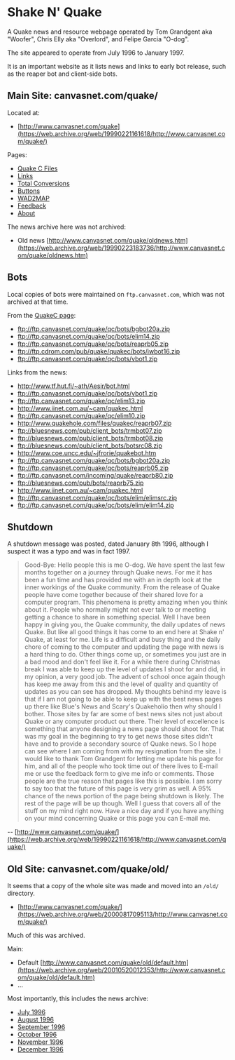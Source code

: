 # Shake N' Quake

A Quake news and resource webpage operated by Tom Grandgent aka "Woofer", Chris Elly aka "Overlord", and Felipe Garcia "O-dog".

The site appeared to operate from July 1996 to January 1997.

It is an important website as it lists news and links to early bot release, such as the reaper bot and client-side bots.

## Main Site: canvasnet.com/quake/

Located at:

* [http://www.canvasnet.com/quake](https://web.archive.org/web/19990221161618/http://www.canvasnet.com/quake/)

Pages:

* [Quake C Files](https://web.archive.org/web/19990223203945/http://www.canvasnet.com/quake/qc.htm)
* [Links](https://web.archive.org/web/19990222125250/http://www.canvasnet.com/quake/links.htm)
* [Total Conversions](https://web.archive.org/web/19990221173932/http://www.canvasnet.com/quake/build.htm)
* [Buttons](https://web.archive.org/web/19990221183601/http://www.canvasnet.com/quake/buttons.htm)
* [WAD2MAP](https://web.archive.org/web/19990224003915/http://www.canvasnet.com/quake/wad2map.htm)
* [Feedback](https://web.archive.org/web/19990222000118/http://www.canvasnet.com/quake/feedback.htm)
* [About](https://web.archive.org/web/19990427150751/http://www.canvasnet.com/quake/server_info.htm)

The news archive here was not archived:

* Old news [http://www.canvasnet.com/quake/oldnews.htm](https://web.archive.org/web/19990223183736/http://www.canvasnet.com/quake/oldnews.htm)

## Bots

Local copies of bots were maintained on `ftp.canvasnet.com`, which was not archived at that time.

From the [QuakeC page](https://web.archive.org/web/19990223203945/http://www.canvasnet.com/quake/qc.htm):

* ftp://ftp.canvasnet.com/quake/qc/bots/bgbot20a.zip
* ftp://ftp.canvasnet.com/quake/qc/bots/elim14.zip
* ftp://ftp.canvasnet.com/quake/qc/bots/reaprb05.zip
* ftp://ftp.cdrom.com/pub/quake/quakec/bots/iwbot16.zip
* ftp://ftp.canvasnet.com/quake/qc/bots/vbot1.zip

Links from the news:

* http://www.tf.hut.fi/~ath/Aesir/bot.html
* ftp://ftp.canvasnet.com/quake/qc/bots/vbot1.zip
* ftp://ftp.canvasnet.com/quake/qc/elim13.zip
* http://www.iinet.com.au/~cam/quakec.html
* ftp://ftp.canvasnet.com/quake/qc/elim10.zip
* http://www.quakehole.com/files/quakec/reaprb07.zip
* ftp://bluesnews.com/pub/client_bots/trmbot07.zip
* ftp://bluesnews.com/pub/client_bots/trmbot08.zip
* ftp://bluesnews.com/pub/client_bots/botsrc08.zip
* http://www.coe.uncc.edu/~jfrorie/quakebot.htm
* ftp://ftp.canvasnet.com/quake/qc/bots/bgbot20a.zip
* ftp://ftp.canvasnet.com/quake/qc/bots/reaprb05.zip
* ftp://ftp.canvasnet.com/incoming/quake/reaprb80.zip
* ftp://bluesnews.com/pub/bots/reaprb75.zip
* http://www.iinet.com.au/~cam/quakec.html
* ftp://ftp.canvasnet.com/quake/qc/bots/elim/elimsrc.zip
* ftp://ftp.canvasnet.com/quake/qc/bots/elim/elim14.zip

## Shutdown

A shutdown message was posted, dated January 8th 1996, although I suspect it was a typo and was in fact 1997.

> Good-Bye: Hello people this is me O-dog. We have spent the last few months together on a journey through Quake news. For me it has been a fun time and has provided me with an in depth look at the inner workings of the Quake community. From the release of Quake people have come together because of their shared love for a computer program. This phenomena is pretty amazing when you think about it. People who normally might not ever talk to or meeting getting a chance to share in something special. Well I have been happy in giving you, the Quake community, the daily updates of news Quake. But like all good things it has come to an end here at Shake n' Quake, at least for me. Life is a difficult and busy thing and the daily chore of coming to the computer and updating the page with news is a hard thing to do. Other things come up, or sometimes you just are in a bad mood and don't feel like it. For a while there during Christmas break I was able to keep up the level of updates I shoot for and did, in my opinion, a very good job. The advent of school once again though has keep me away from this and the level of quality and quantity of updates as you can see has dropped. My thoughts behind my leave is that if I am not going to be able to keep up with the best news pages up there like Blue's News and Scary's Quakeholio then why should I bother. Those sites by far are some of best news sites not just about Quake or any computer product out there. Their level of excellence is something that anyone designing a news page should shoot for. That was my goal in the beginning to try to get news those sites didn't have and to provide a secondary source of Quake news. So I hope can see where I am coming from with my resignation from the site. I would like to thank Tom Grandgent for letting me update his page for him, and all of the people who took time out of there lives to E-mail me or use the feedback form to give me info or comments. Those people are the true reason that pages like this is possible. I am sorry to say too that the future of this page is very grim as well. A 95% chance of the news portion of the page being shutdown is likely. The rest of the page will be up though. Well I guess that covers all of the stuff on my mind right now. Have a nice day and if you have anything on your mind concerning Quake or this page you can E-mail me.

-- [http://www.canvasnet.com/quake/](https://web.archive.org/web/19990221161618/http://www.canvasnet.com/quake/)

## Old Site: canvasnet.com/quake/old/

It seems that a copy of the whole site was made and moved into an `/old/` directory.

* [http://www.canvasnet.com/quake/](https://web.archive.org/web/20000817095113/http://www.canvasnet.com/quake/)

Much of this was archived.

Main:

* Default [http://www.canvasnet.com/quake/old/default.htm](https://web.archive.org/web/20010520012353/http://www.canvasnet.com/quake/old/default.htm)
* ...

Most importantly, this includes the news archive:

* [July 1996](https://web.archive.org/web/20010719125231/http://www.canvasnet.com/quake/old/july.htm)
* [August 1996](https://web.archive.org/web/20010524020642/http://www.canvasnet.com:80/quake/old/august.htm)
* [September 1996](https://web.archive.org/web/20010719130952/http://www.canvasnet.com:80/quake/old/septembe.htm)
* [October 1996](https://web.archive.org/web/20010524023657/http://www.canvasnet.com:80/quake/old/october.htm)
* [November 1996](https://web.archive.org/web/20010719130416/http://www.canvasnet.com:80/quake/old/november.htm)
* [December 1996](https://web.archive.org/web/20010524021106/http://www.canvasnet.com:80/quake/old/december.htm)

